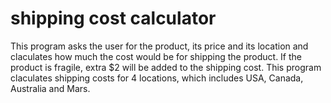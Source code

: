 # shipping cost calculator

This program asks the user for the product, its price and its location and claculates how much the cost would be for shipping the product. If the product is fragile, extra $2 will be added to the shipping cost. This program claculates shipping costs for 4 locations, which includes USA, Canada, Australia and Mars. 
